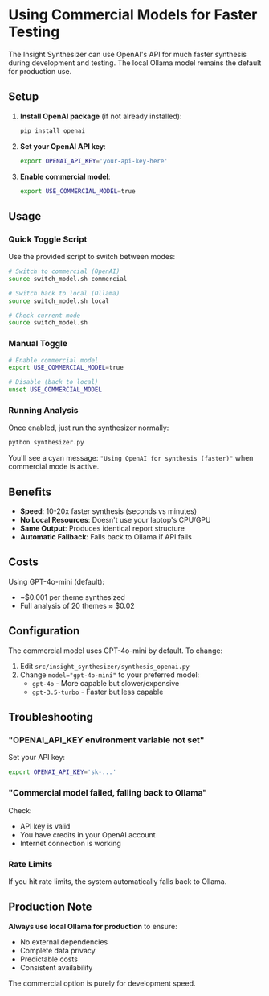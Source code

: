 # Using Commercial Models for Faster Testing

The Insight Synthesizer can use OpenAI's API for much faster synthesis during development and testing. The local Ollama model remains the default for production use.

## Setup

1. **Install OpenAI package** (if not already installed):
   ```bash
   pip install openai
   ```

2. **Set your OpenAI API key**:
   ```bash
   export OPENAI_API_KEY='your-api-key-here'
   ```

3. **Enable commercial model**:
   ```bash
   export USE_COMMERCIAL_MODEL=true
   ```

## Usage

### Quick Toggle Script

Use the provided script to switch between modes:

```bash
# Switch to commercial (OpenAI)
source switch_model.sh commercial

# Switch back to local (Ollama)
source switch_model.sh local

# Check current mode
source switch_model.sh
```

### Manual Toggle

```bash
# Enable commercial model
export USE_COMMERCIAL_MODEL=true

# Disable (back to local)
unset USE_COMMERCIAL_MODEL
```

### Running Analysis

Once enabled, just run the synthesizer normally:

```bash
python synthesizer.py
```

You'll see a cyan message: `"Using OpenAI for synthesis (faster)"` when commercial mode is active.

## Benefits

- **Speed**: 10-20x faster synthesis (seconds vs minutes)
- **No Local Resources**: Doesn't use your laptop's CPU/GPU
- **Same Output**: Produces identical report structure
- **Automatic Fallback**: Falls back to Ollama if API fails

## Costs

Using GPT-4o-mini (default):
- ~$0.001 per theme synthesized
- Full analysis of 20 themes ≈ $0.02

## Configuration

The commercial model uses GPT-4o-mini by default. To change:

1. Edit `src/insight_synthesizer/synthesis_openai.py`
2. Change `model="gpt-4o-mini"` to your preferred model:
   - `gpt-4o` - More capable but slower/expensive
   - `gpt-3.5-turbo` - Faster but less capable

## Troubleshooting

### "OPENAI_API_KEY environment variable not set"
Set your API key:
```bash
export OPENAI_API_KEY='sk-...'
```

### "Commercial model failed, falling back to Ollama"
Check:
- API key is valid
- You have credits in your OpenAI account
- Internet connection is working

### Rate Limits
If you hit rate limits, the system automatically falls back to Ollama.

## Production Note

**Always use local Ollama for production** to ensure:
- No external dependencies
- Complete data privacy
- Predictable costs
- Consistent availability

The commercial option is purely for development speed.